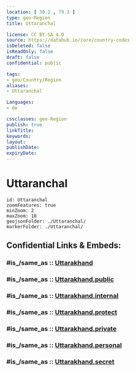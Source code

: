 ```yaml
---
location: [ 30.1 , 79.3 ] 
type: geo-Region
title: Uttaranchal

license: CC BY-SA 4.0
source: https://datahub.io/core/country-codes
isDeleted: false
isReadOnly: false
draft: false
confidential: public

tags:
- geo/Country/Region
aliases:
- Uttaranchal

Languages:
- de

cssclasses: geo-Region
publish: true
linkTitle: 
keywords: 
layout: 
publishDate: 
expiryDate: 
---
```


# Uttaranchal

```leaflet
id: Uttaranchal
zoomFeatures: true 
minZoom: 2 
maxZoom: 18
geojsonFolder: ./Uttaranchal/
markerFolder: ./Uttaranchal/
```


## Confidential Links & Embeds: 

### #is_/same_as :: [Uttarakhand](/_Standards/Earth/Continent/Asia/Asia~South/India/States~India/Uttarakhand.md) 

### #is_/same_as :: [Uttarakhand.public](/_public/Earth/Continent/Asia/Asia~South/India/States~India/Uttarakhand.public.md) 

### #is_/same_as :: [Uttarakhand.internal](/_internal/Earth/Continent/Asia/Asia~South/India/States~India/Uttarakhand.internal.md) 

### #is_/same_as :: [Uttarakhand.protect](/_protect/Earth/Continent/Asia/Asia~South/India/States~India/Uttarakhand.protect.md) 

### #is_/same_as :: [Uttarakhand.private](/_private/Earth/Continent/Asia/Asia~South/India/States~India/Uttarakhand.private.md) 

### #is_/same_as :: [Uttarakhand.personal](/_personal/Earth/Continent/Asia/Asia~South/India/States~India/Uttarakhand.personal.md) 

### #is_/same_as :: [Uttarakhand.secret](/_secret/Earth/Continent/Asia/Asia~South/India/States~India/Uttarakhand.secret.md)

